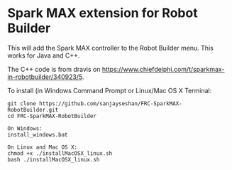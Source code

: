 # Spark MAX extension for Robot Builder

This will add the Spark MAX controller to the Robot Builder menu. This works for Java and C++.

The C++ code is from dravis on https://www.chiefdelphi.com/t/sparkmax-in-robotbuilder/340923/5.

To install (in Windows Command Prompt or Linux/Mac OS X Terminal:

```
git clone https://github.com/sanjayseshan/FRC-SparkMAX-RobotBuilder.git
cd FRC-SparkMAX-RobotBuilder

On Windows:
install_windows.bat

On Linux and Mac OS X:
chmod +x ./installMacOSX_linux.sh
bash ./installMacOSX_linux.sh
```
